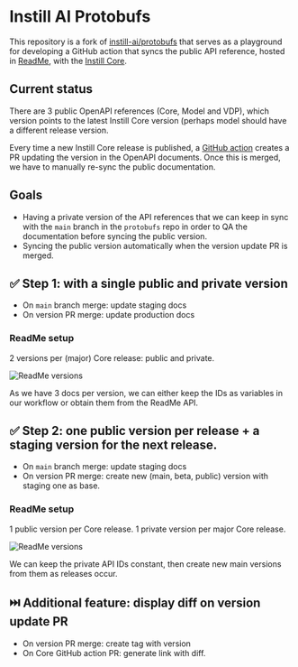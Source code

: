 # Instill AI Protobufs

This repository is a fork of
[instill-ai/protobufs](https://github.com/instill-ai/protobufs/) that serves as
a playground for developing a GitHub action that syncs the public API reference,
hosted in [ReadMe](https://openapi.instill.tech/), with the [Instill
Core](https://github.com/instill-ai/core).


## Current status

There are 3 public OpenAPI references (Core, Model and VDP), which version
points to the latest Instill Core version (perhaps model should have a different
release version.

Every time a new Instill Core release is published, a [GitHub
action](https://github.com/instill-ai/core/actions/workflows/sync-version-with-api-docs.yml)
creates a PR updating the version in the OpenAPI documents. Once this is merged,
we have to manually re-sync the public documentation.

## Goals

- Having a private version of the API references that we can keep in sync with
  the `main` branch in the `protobufs` repo in order to QA the documentation
  before syncing the public version.
- Syncing the public version automatically when the version update PR is merged.

## ✅ Step 1: with a single public and private version

- On `main` branch merge: update staging docs
- On version PR merge: update production docs

### ReadMe setup

2 versions per (major) Core release: public and private.

![ReadMe versions](https://github.com/jvallesm/instill-protobufs/assets/3977183/e7c5aa6e-52db-498e-a27c-7fa1506dc089)

As we have 3 docs per version, we can either keep the IDs as variables in our
workflow or obtain them from the ReadMe API.

## ✅ Step 2: one public version per release + a staging version for the next release.

- On `main` branch merge: update staging docs
- On version PR merge: create new (main, beta, public) version with staging one
  as base.

### ReadMe setup

1 public version per Core release.
1 private version per major Core release.

![ReadMe versions](https://github.com/jvallesm/instill-protobufs/assets/3977183/e17e4a00-fbbb-4288-88ed-aafe670287ac)

We can keep the private API IDs constant, then create new main versions from
them as releases occur.

## ⏭️ Additional feature: display diff on version update PR

- On version PR merge: create tag with version
- On Core GitHub action PR: generate link with diff.
